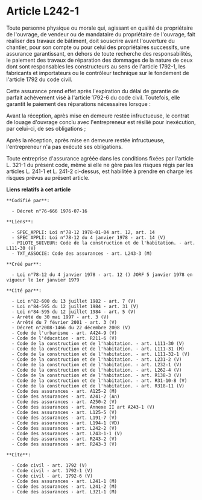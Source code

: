 # Article L242-1

Toute personne physique ou morale qui, agissant en qualité de propriétaire de l'ouvrage, de vendeur ou de mandataire du
propriétaire de l'ouvrage, fait réaliser des travaux de bâtiment, doit souscrire avant l'ouverture du chantier, pour son
compte ou pour celui des propriétaires successifs, une assurance garantissant, en dehors de toute recherche des
responsabilités, le paiement des travaux de réparation des dommages de la nature de ceux dont sont responsables les
constructeurs au sens de l'article 1792-1, les fabricants et importateurs ou le contrôleur technique sur le fondement de
l'article 1792 du code civil.

Cette assurance prend effet après l'expiration du délai de garantie de parfait achèvement visé à l'article 1792-6 du code
civil. Toutefois, elle garantit le paiement des réparations nécessaires lorsque :

Avant la réception, après mise en demeure restée infructueuse, le contrat de louage d'ouvrage conclu avec l'entrepreneur est
résilié pour inexécution, par celui-ci, de ses obligations ;

Après la réception, après mise en demeure restée infructueuse, l'entrepreneur n'a pas exécuté ses obligations.

Toute entreprise d'assurance agréée dans les conditions fixées par l'article L. 321-1 du présent code, même si elle ne gère
pas les risques régis par les articles L. 241-1 et L. 241-2 ci-dessus, est habilitée à prendre en charge les risques prévus
au présent article.

**Liens relatifs à cet article**

	**Codifié par**:

	  - Décret n°76-666 1976-07-16

	**Liens**:

	  - SPEC_APPLI: Loi n°78-12 1978-01-04 art. 12, art. 14
	  - SPEC_APPLI: Loi n°78-12 du 4 janvier 1978 - art. 14 (V)
	  - PILOTE_SUIVEUR: Code de la construction et de l'habitation. - art. L111-30 (V)
	  - TXT_ASSOCIE: Code des assurances - art. L243-3 (M)

	**Créé par**:

	  - Loi n°78-12 du 4 janvier 1978 - art. 12 () JORF 5 janvier 1978 en vigueur le 1er janvier 1979

	**Cité par**:

	  - Loi n°82-600 du 13 juillet 1982 - art. 7 (V)
	  - Loi n°84-595 du 12 juillet 1984 - art. 31 (V)
	  - Loi n°84-595 du 12 juillet 1984 - art. 5 (V)
	  - Arrêté du 30 mai 1997 - art. 3 (V)
	  - Arrêté du 7 février 2001 - art. 3 (V)
	  - Décret n°2008-1466 du 22 décembre 2008 (V)
	  - Code de l'urbanisme - art. A424-9 (V)
	  - Code de l'éducation - art. R211-6 (V)
	  - Code de la construction et de l'habitation. - art. L111-30 (V)
	  - Code de la construction et de l'habitation. - art. L111-31 (M)
	  - Code de la construction et de l'habitation. - art. L111-32-1 (V)
	  - Code de la construction et de l'habitation. - art. L231-2 (V)
	  - Code de la construction et de l'habitation. - art. L232-1 (V)
	  - Code de la construction et de l'habitation. - art. L262-4 (V)
	  - Code de la construction et de l'habitation. - art. R138-3 (V)
	  - Code de la construction et de l'habitation. - art. R31-10-8 (V)
	  - Code de la construction et de l'habitation. - art. R318-11 (V)
	  - Code des assurances - art. A125-2 (M)
	  - Code des assurances - art. A241-2 (An)
	  - Code des assurances - art. A250-2 (V)
	  - Code des assurances - art. Annexe II art A243-1 (V)
	  - Code des assurances - art. L125-5 (V)
	  - Code des assurances - art. L191-7 (V)
	  - Code des assurances - art. L194-1 (VD)
	  - Code des assurances - art. L242-2 (V)
	  - Code des assurances - art. L243-1-1 (V)
	  - Code des assurances - art. R243-2 (V)
	  - Code des assurances - art. R243-3 (V)

	**Cite**:

	  - Code civil - art. 1792 (V)
	  - Code civil - art. 1792-1 (V)
	  - Code civil - art. 1792-6 (V)
	  - Code des assurances - art. L241-1 (M)
	  - Code des assurances - art. L241-2 (M)
	  - Code des assurances - art. L321-1 (M)
